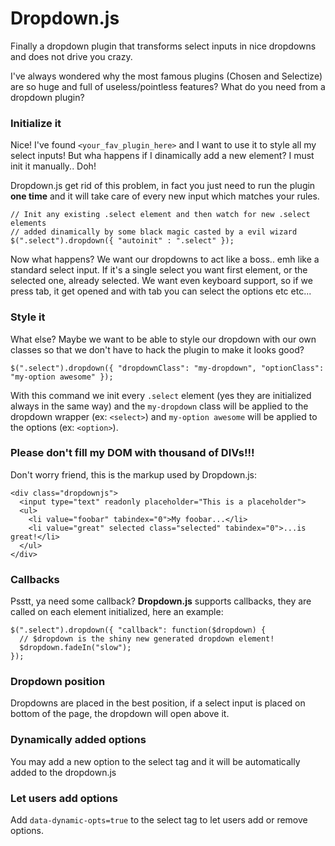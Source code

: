 # Dropdown.js

Finally a dropdown plugin that transforms select inputs in nice dropdowns and does not drive you crazy.

I've always wondered why the most famous plugins (Chosen and Selectize) are so huge and full of useless/pointless features?
What do you need from a dropdown plugin?

### Initialize it

Nice! I've found `<your_fav_plugin_here>` and I want to use it to style all my select inputs! But wha happens if I dinamically add a new element? I must init it manually.. Doh!

Dropdown.js get rid of this problem, in fact you just need to run the plugin **one time** and it will take care of every new input which matches your rules.

    // Init any existing .select element and then watch for new .select elements
    // added dinamically by some black magic casted by a evil wizard
    $(".select").dropdown({ "autoinit" : ".select" });

Now what happens? We want our dropdowns to act like a boss.. emh like a standard select input. If it's a single select you want first element, or the selected one, already selected.
We want even keyboard support, so if we press tab, it get opened and with tab you can select the options etc etc...

### Style it

What else? Maybe we want to be able to style our dropdown with our own classes so that we don't have to hack the plugin to make it looks good?

    $(".select").dropdown({ "dropdownClass": "my-dropdown", "optionClass": "my-option awesome" });

With this command we init every `.select` element (yes they are initialized always in the same way) and the `my-dropdown` class will be applied to the dropdown wrapper (ex: `<select>`) and `my-option awesome` will be applied to the options (ex: `<option>`).

### Please don't fill my DOM with thousand of DIVs!!!

Don't worry friend, this is the markup used by Dropdown.js:

    <div class="dropdownjs">
      <input type="text" readonly placeholder="This is a placeholder">
      <ul>
        <li value="foobar" tabindex="0">My foobar...</li>
        <li value="great" selected class="selected" tabindex="0">...is great!</li>
      </ul>
    </div>

### Callbacks

Psstt, ya need some callback?
**Dropdown.js** supports callbacks, they are called on each element initialized, here an example:

    $(".select").dropdown({ "callback": function($dropdown) {
      // $dropdown is the shiny new generated dropdown element!
      $dropdown.fadeIn("slow");
    });

### Dropdown position

Dropdowns are placed in the best position, if a select input is placed on bottom of the page, the dropdown will open above it.

### Dynamically added options

You may add a new option to the select tag and it will be automatically added to the dropdown.js

### Let users add options

Add `data-dynamic-opts=true` to the select tag to let users add or remove options.

